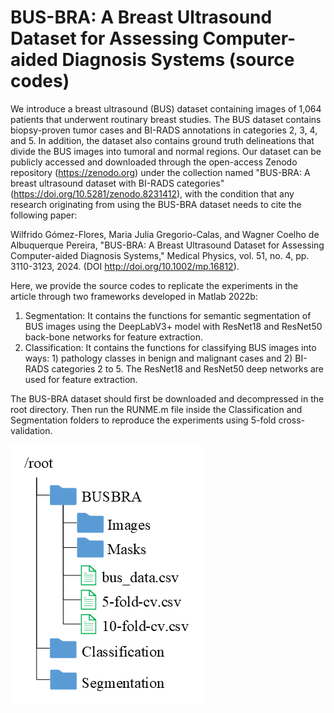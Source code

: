 # BUS-BRA: A Breast Ultrasound Dataset for Assessing Computer-aided Diagnosis Systems (source codes)

We introduce a breast ultrasound (BUS) dataset containing images of 1,064 patients that underwent routinary breast studies. The BUS dataset contains biopsy-proven tumor cases and BI-RADS annotations in categories 2, 3, 4, and 5. In addition, the dataset also contains ground truth delineations that divide the BUS images into tumoral and normal regions. Our dataset can be publicly accessed and downloaded through the open-access Zenodo repository (https://zenodo.org) under the collection named "BUS-BRA: A breast ultrasound dataset with BI-RADS categories" (https://doi.org/10.5281/zenodo.8231412), with the condition that any research originating from using the BUS-BRA dataset needs to cite the following paper:

Wilfrido Gómez-Flores, Maria Julia Gregorio-Calas, and Wagner Coelho de Albuquerque Pereira, "BUS-BRA: A Breast Ultrasound Dataset for Assessing Computer-aided Diagnosis Systems," Medical Physics, vol. 51, no. 4, pp. 3110-3123, 2024. (DOI http://doi.org/10.1002/mp.16812).

Here, we provide the source codes to replicate the experiments in the article through two frameworks developed in Matlab 2022b:

1. Segmentation: It contains the functions for semantic segmentation of BUS images using the DeepLabV3+ model with ResNet18 and ResNet50 back-bone networks for feature extraction.
2. Classification:  It contains the functions for classifying BUS images into ways: 1) pathology classes in benign and malignant cases and 2) BI-RADS categories 2 to 5. The ResNet18 and ResNet50 deep networks are used for feature extraction.

The BUS-BRA dataset should first be downloaded and decompressed in the root directory. Then run the RUNME.m file inside the Classification and Segmentation folders to reproduce the experiments using 5-fold cross-validation.

![picture alt](https://github.com/wgomezf/BUS-BRA/blob/main/root.png "Directory")

